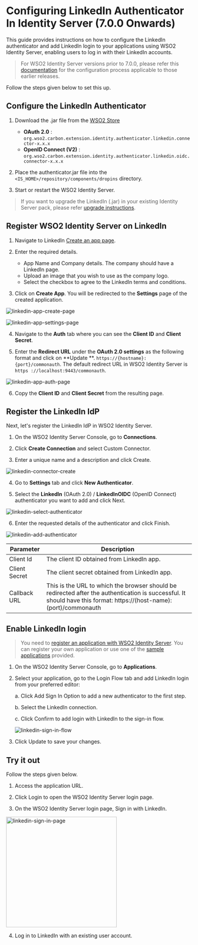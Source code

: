 # Configuring LinkedIn Authenticator In Identity Server (7.0.0 Onwards)

This guide provides instructions on how to configure the LinkedIn authenticator and add LinkedIn login to your applications using WSO2 Identity Server, enabling users to log in with their LinkedIn accounts.

> For WSO2 Identity Server versions prior to 7.0.0, please refer this [documentation](../README.md) for the configuration process applicable to those earlier releases.

Follow the steps given below to set this up.

## Configure the LinkedIn Authenticator

1. Download the .jar file from the [WSO2 Store](https://store.wso2.com/connector/identity-outbound-auth-linkedIn)
    - **OAuth 2.0** : `org.wso2.carbon.extension.identity.authenticator.linkedin.connector-x.x.x` 
    - **OpenID Connect (V2)** : `org.wso2.carbon.extension.identity.authenticator.linkedin.oidc.connector-x.x.x`
2. Place the authenticator.jar file into the 
`<IS_HOME>/repository/components/dropins` directory. 

3. Start or restart the WSO2 Identity Server. 

> If you want to upgrade the LinkedIn (.jar) in your existing Identity Server pack, please refer [upgrade instructions](https://wso2docs.atlassian.net/wiki/spaces/ISCONNECTORS/pages/35292172/Upgrading+an+Authenticator).

## Register WSO2 Identity Server on LinkedIn

1. Navigate to LinkedIn [Create an app page](https://www.linkedin.com/developer/apps/new).

2. Enter the required details.
    * App Name and Company details. The company should have a LinkedIn page.
    * Upload an image that you wish to use as the company logo.
    * Select the checkbox to agree to the LinkedIn terms and conditions.
3. Click on **Create App**. You will be redirected to the  **Settings** page of the created application.

![linkedin-app-create-page](../img/linkedin-app-create-page.png)

![linkedin-app-settings-page](../img/linkedin-app-settings-page.png)

4. Navigate to the **Auth** tab where you can see the **Client ID** and
    **Client Secret**.
    
5. Enter the **Redirect URL** under the **OAuth 2.0 settings** as the following format and click on **Update
**. `https://{hostname}:{port}/commonauth`. The default redirect URL in WSO2 Identity Server is `https
://localhost:9443/commonauth`.

![linkedin-app-auth-page](../img/linkedin-app-auth-page.png)

6. Copy the **Client ID** and **Client Secret** from the resulting page.

## Register the LinkedIn IdP

Next, let's register the LinkedIn IdP in WSO2 Identity Server.

1. On the WSO2 Identity Server Console, go to **Connections**.

2. Click **Create Connection** and select Custom Connector.

3. Enter a unique name and a description and click Create.

![linkedin-connector-create](img/linkedin-connector-create.png)

4. Go to **Settings** tab and click **New Authenticator**.

5. Select the **LinkedIn** (OAuth 2.0) / **LinkedInOIDC** (OpenID Connect) authenticator you want to add and click Next.

![linkedin-select-authenticator](img/linkedin-select-authenticator.png)

6. Enter the requested details of the authenticator and click Finish.

![linkedin-add-authenticator](img/linkedin-add-authenticator.png)

<table>
<thead>
<tr class="header">
<th>Parameter</th>
<th>Description</th>
</tr>
</thead>
<tbody>
<tr class="odd">
<td>Client Id</td>
<td>The client ID obtained from LinkedIn app.</td>
</tr>
<tr class="odd">
<td>Client Secret</td>
<td>The client secret obtained from LinkedIn app.</td>
</tr>
<tr class="odd">
<td>Callback URL</td>
<td>This is the URL to which the browser should be redirected after the authentication is successful. 
It should have this format: https://(host-name):(port)/commonauth</td>
</tr>
</tbody>
</table>


## Enable LinkedIn login

> You need to [register an application with WSO2 Identity Server](https://is.docs.wso2.com/en/latest/guides/applications/). You can register your own application or use one of the [sample applications](https://is.docs.wso2.com/en/latest/get-started/try-samples/) provided.


1. On the WSO2 Identity Server Console, go to **Applications**.
2. Select your application, go to the Login Flow tab and add LinkedIn login from your preferred editor:
  
    a. Click Add Sign In Option to add a new authenticator to the first step.

    b. Select the LinkedIn connection.

    c. Click Confirm to add login with LinkedIn to the sign-in flow.

    ![linkedin-sign-in-flow](img/linkedin-sign-in-flow.png)

3. Click Update to save your changes.

## Try it out

Follow the steps given below.

1. Access the application URL.

2. Click Login to open the WSO2 Identity Server login page.

3. On the WSO2 Identity Server login page, Sign in with LinkedIn.

<img src="img/linkedin-sign-in-page.png" alt="linkedin-sign-in-page" width="300">

4. Log in to LinkedIn with an existing user account.
